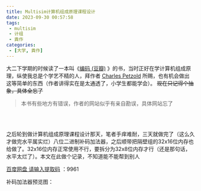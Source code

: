 ```yaml
---
title: Multisim计算机组成原理课程设计
date: 2023-09-30 00:57:58
tags:
 - multisim
 - 计组
 - 粪作
categories:
 - [大学, 粪作]
---
```


大二下学期的时候读了一本叫《[编码 (豆瓣)](https://book.douban.com/subject/4822685/) 》的书，当时正好在学计算机组成原理，纵使我总是个学艺不精的人，拜作者 [Charles Petzold](https://book.douban.com/author/137816) 所赐，也有机会做出这等简单的东西（作者讲得实在是太通透了，小学生都能学会）。 <del> 现在只记得个抽象，具体全忘了</del>

> 本书有些地方有错误，作者的网站似乎有亲自勘误，具体网站忘了

<br>

<br>

之后轮到做计算机组成原理课程设计那天，笔者手痒难耐，三天就做完了（这么久才做完水平属实烂）八位二进制补码加法器，之后顺带把隔壁组的32x16位内存也给做了。32x16位内存正常使用不行，要拆分为32x8位内存才行（还是那句话，水平太烂了）。本文在此做个记录，不知道能不能帮到别人

[百度网盘 请输入提取码](https://pan.baidu.com/s/1QSCrAOVwM_DjDTEq6heuWg) ：9961

补码加法器预览图：

<img title="" src="https://link.jscdn.cn/1drv/aHR0cHM6Ly8xZHJ2Lm1zL2kvcyFBckVNT01Ec2ZXcEdlMHVITS1hMFBSU1Z0RE0_ZT1ZTGhFYWU.png" alt="">
